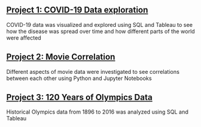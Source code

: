 ## [Project 1: COVID-19 Data exploration](https://github.com/jhoang87/PortfolioProjects/tree/main/Covid%20Exploration)
COVID-19 data was visualized and explored using SQL and Tableau to see how the disease was spread over time and how different parts of the world were affected

## [Project 2: Movie Correlation](https://github.com/jhoang87/PortfolioProjects/tree/main/Movie%20Correlation)
Different aspects of movie data were investigated to see correlations between each other using Python and Jupyter Notebooks

## [Project 3: 120 Years of Olympics Data](https://github.com/jhoang87/PortfolioProjects/tree/main/Olympics)
Historical Olympics data from 1896 to 2016 was analyzed using SQL and Tableau

